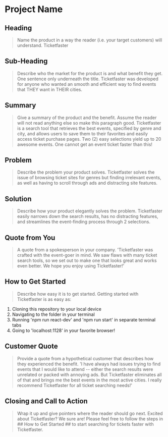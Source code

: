 # Project Name #

<!-- 
> This material was originally posted [here](http://www.quora.com/What-is-Amazons-approach-to-product-development-and-product-management). It is reproduced here for posterities sake.

There is an approach called "working backwards" that is widely used at Amazon. They work backwards from the customer, rather than starting with an idea for a product and trying to bolt customers onto it. While working backwards can be applied to any specific product decision, using this approach is especially important when developing new products or features.

For new initiatives a product manager typically starts by writing an internal press release announcing the finished product. The target audience for the press release is the new/updated product's customers, which can be retail customers or internal users of a tool or technology. Internal press releases are centered around the customer problem, how current solutions (internal or external) fail, and how the new product will blow away existing solutions.

If the benefits listed don't sound very interesting or exciting to customers, then perhaps they're not (and shouldn't be built). Instead, the product manager should keep iterating on the press release until they've come up with benefits that actually sound like benefits. Iterating on a press release is a lot less expensive than iterating on the product itself (and quicker!).

If the press release is more than a page and a half, it is probably too long. Keep it simple. 3-4 sentences for most paragraphs. Cut out the fat. Don't make it into a spec. You can accompany the press release with a FAQ that answers all of the other business or execution questions so the press release can stay focused on what the customer gets. My rule of thumb is that if the press release is hard to write, then the product is probably going to suck. Keep working at it until the outline for each paragraph flows. 

Oh, and I also like to write press-releases in what I call "Oprah-speak" for mainstream consumer products. Imagine you're sitting on Oprah's couch and have just explained the product to her, and then you listen as she explains it to her audience. That's "Oprah-speak", not "Geek-speak".

Once the project moves into development, the press release can be used as a touchstone; a guiding light. The product team can ask themselves, "Are we building what is in the press release?" If they find they're spending time building things that aren't in the press release (overbuilding), they need to ask themselves why. This keeps product development focused on achieving the customer benefits and not building extraneous stuff that takes longer to build, takes resources to maintain, and doesn't provide real customer benefit (at least not enough to warrant inclusion in the press release).
 -->
 
## Heading ##
  > Name the product in a way the reader (i.e. your target customers) will understand.
  Ticketfaster

## Sub-Heading ##
  > Describe who the market for the product is and what benefit they get. One sentence only underneath the title.
  Ticketfaster was developed for anyone who wanted an smooth and efficient way to find events that THEY want in THEIR cities.

## Summary ##
  > Give a summary of the product and the benefit. Assume the reader will not read anything else so make this paragraph good.
  Ticketfaster is a search tool that retrieves the best events, specified by genre and city, and allows users to save them to their favorites and easily access ticket purchase pages. Two (2) easy selections yield up to 20 awesome events. One cannot get an event ticket faster than this!

## Problem ##
  > Describe the problem your product solves.
  Ticketfaster solves the issue of browsing ticket sites for genres but finding irrelevant events, as well as having to scroll through ads and distracting site features.

## Solution ##
  > Describe how your product elegantly solves the problem.
  Ticketfaster easily narrows down the search results, has no distracting features, and streamlines the event-finding process through 2 selections.

## Quote from You ##
  > A quote from a spokesperson in your company.
  'Ticketfaster was crafted with the event-goer in mind. We saw flaws with many ticket search tools, so we set out to make one that looks great and works even better. We hope you enjoy using Ticketfaster!'

## How to Get Started ##
  > Describe how easy it is to get started.
  Getting started with Ticketfaster is as easy as:
  1. Cloning this repository to your local device
  2. Navigating to the folder in your terminal
  3. Running 'npm run react-dev' and 'npm run start' in separate terminal tabs
  4. Going to 'localhost:1128' in your favorite browser!

## Customer Quote ##
  > Provide a quote from a hypothetical customer that describes how they experienced the benefit.
  'I have always had issues trying to find events that I would like to attend -- either the search results were unrelated or packed with annoying ads. But Ticketfaster eliminates all of that and brings me the best events in the most active cities. I really recommend Ticketfaster for all ticket searching needs!'
  
## Closing and Call to Action ##
  > Wrap it up and give pointers where the reader should go next.
  Excited about Ticketfaster? We sure are! Please feel free to follow the steps in ## How to Get Started ## to start searching for tickets faster with Ticketfaster.
